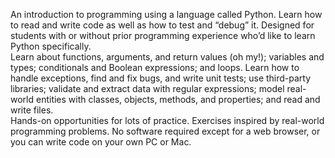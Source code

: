 An introduction to programming using a language called Python. Learn how to read and write code as well as how to test and “debug” it. Designed for students with or without prior programming experience who’d like to learn Python specifically.  
Learn about functions, arguments, and return values (oh my!); variables and types; conditionals and Boolean expressions; and loops. Learn how to handle exceptions, find and fix bugs, and write unit tests; use third-party libraries; validate and extract data with regular expressions; model real-world entities with classes, objects, methods, and properties; and read and write files.  
Hands-on opportunities for lots of practice. Exercises inspired by real-world programming problems. No software required except for a web browser, or you can write code on your own PC or Mac.
